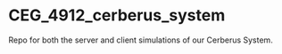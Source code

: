 CEG_4912_cerberus_system
========================

Repo for both the server and client simulations of our Cerberus System.
